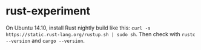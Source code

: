 rust-experiment
===============

On Ubuntu 14.10, install Rust nightly build like this: `curl -s https://static.rust-lang.org/rustup.sh | sudo sh`. Then check with `rustc --version` and `cargo --version`.
